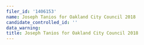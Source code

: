 ```yaml
---
filer_id: '1406153'
name: Joseph Tanios for Oakland City Council 2018
candidate_controlled_id: ''
data_warning:
title: Joseph Tanios for Oakland City Council 2018
---
```

